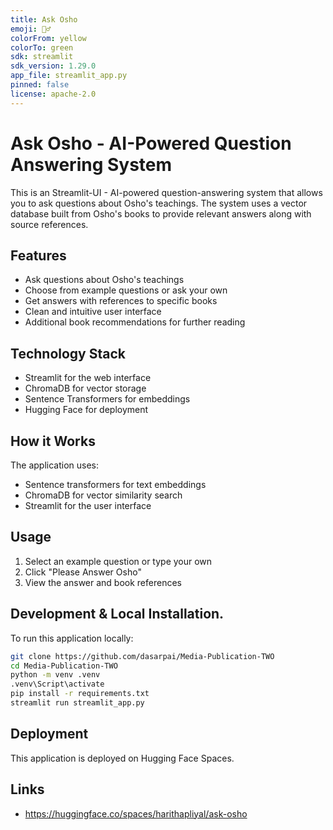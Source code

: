 ```yaml
---
title: Ask Osho
emoji: 🧘‍♂️
colorFrom: yellow
colorTo: green
sdk: streamlit
sdk_version: 1.29.0
app_file: streamlit_app.py
pinned: false
license: apache-2.0
---
```


# Ask Osho - AI-Powered Question Answering System

This is an Streamlit-UI - AI-powered question-answering system that allows you to ask questions about Osho's teachings. The system uses a vector database built from Osho's books to provide relevant answers along with source references.


## Features

- Ask questions about Osho's teachings
- Choose from example questions or ask your own
- Get answers with references to specific books
- Clean and intuitive user interface
- Additional book recommendations for further reading

## Technology Stack

- Streamlit for the web interface
- ChromaDB for vector storage
- Sentence Transformers for embeddings
- Hugging Face for deployment 

## How it Works

The application uses:
- Sentence transformers for text embeddings
- ChromaDB for vector similarity search
- Streamlit for the user interface

## Usage

1. Select an example question or type your own
2. Click "Please Answer Osho"
3. View the answer and book references

## Development & Local Installation.

To run this application locally:

```bash
git clone https://github.com/dasarpai/Media-Publication-TWO
cd Media-Publication-TWO
python -m venv .venv 
.venv\Script\activate
pip install -r requirements.txt
streamlit run streamlit_app.py
```

## Deployment

This application is deployed on Hugging Face Spaces.

## Links 
- https://huggingface.co/spaces/harithapliyal/ask-osho


